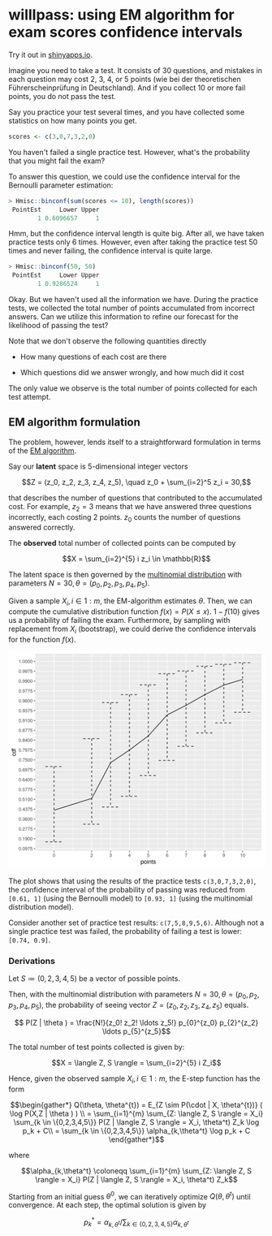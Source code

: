 # willIpass: using EM algorithm for exam scores confidence intervals

Try it out in [shinyapps.io](https://esovetkin.shinyapps.io/willipass/).

Imagine you need to take a test. It consists of 30 questions, and mistakes in each question may cost 2, 3, 4, or 5 points (wie bei der theoretischen Führerscheinprüfung in Deutschland). And if you collect 10 or more fail points, you do not pass the test.

Say you practice your test several times, and you have collected some statistics on how many points you get.

```R
scores <- c(3,0,7,3,2,0)
```

You haven't failed a single practice test. However, what's the probability that you might fail the exam?

To answer this question, we could use the confidence interval for the Bernoulli parameter estimation:

```R
> Hmisc::binconf(sum(scores <= 10), length(scores))
 PointEst     Lower Upper
        1 0.6096657     1
```

Hmm, but the confidence interval length is quite big. After all, we have taken practice tests only 6 times. However, even after taking the practice test 50 times and never failing, the confidence interval is quite large.

```R
> Hmisc::binconf(50, 50)
 PointEst     Lower Upper
        1 0.9286524     1
```

Okay. But we haven't used all the information we have. During the practice tests, we collected the total number of points accumulated from incorrect answers. Can we utilize this information to refine our forecast for the likelihood of passing the test?

Note that we don't observe the following quantities directly

 - How many questions of each cost are there

 - Which questions did we answer wrongly, and how much did it cost

The only value we observe is the total number of points collected for each test attempt.

## EM algorithm formulation

The problem, however, lends itself to a straightforward formulation in terms of the [EM algorithm](https://en.wikipedia.org/wiki/Expectation%E2%80%93maximization_algorithm).

Say our **latent** space is 5-dimensional integer vectors
```math
Z = (z_0, z_2, z_3, z_4, z_5), \quad z_0 + \sum_{i=2}^5 z_i = 30,
```
that describes the number of questions that contributed to the accumulated cost. For example, $z_2 = 3$ means that we have answered three questions incorrectly, each costing 2 points. $z_0$ counts the number of questions answered correctly.

The **observed** total number of collected points can be computed by

```math
X = \sum_{i=2}^{5} i z_i \in \mathbb{R}
```

The latent space is then governed by the [multinomial distribution](https://en.wikipedia.org/wiki/Multinomial_distribution) with parameters $N = 30, \theta = (p_0, p_2, p_3, p_4, p_5)$.

Given a sample $X_i, i \in 1:m$, the EM-algorithm estimates $\theta$. Then, we can compute the cumulative distribution function $f(x) = P(X \leq x)$. $1-f(10)$ gives us a probability of failing the exam. Furthermore, by sampling with replacement from ${X_i}$ (bootstrap), we could derive the confidence intervals for the function $f(x)$.

![cdf](cdf.png)

The plot shows that using the results of the practice tests `c(3,0,7,3,2,0)`, the confidence interval of the probability of passing was reduced from `[0.61, 1]` (using the Bernoulli model) to `[0.93, 1]` (using the multinomial distribution model).

Consider another set of practice test results: `c(7,5,8,9,5,6)`. Although not a single practice test was failed, the probability of failing a test is lower: `[0.74, 0.9]`.

### Derivations

Let $S \coloneqq (0,2,3,4,5)$ be a vector of possible points.

Then, with the multinomial distribution with parameters $N = 30, \theta = (p_0, p_2, p_3, p_4, p_5)$, the probability of seeing vector $Z = (z_0,z_2,z_3,z_4,z_5)$ equals.
```math
    P(Z | \theta ) = \frac{N!}{z_0! z_2! \ldots z_5!} p_{0}^{z_0} p_{2}^{z_2} \ldots p_{5}^{z_5}
```

The total number of test points collected is given by:
```math
X = \langle Z, S \rangle = \sum_{i=2}^{5} i Z_i
```

Hence, given the observed sample $X_i, i \in 1:m$, the E-step function has the form
```math
\begin{gather*}
Q(\theta, \theta^{t}) = E_{Z \sim P(\cdot | X, \theta^{t})} ( \log P(X,Z | \theta ) ) \\
= \sum_{i=1}^{m} \sum_{Z: \langle Z, S \rangle = X_i} \sum_{k \in \{0,2,3,4,5\}} P(Z | \langle Z, S \rangle = X_i, \theta^t) Z_k \log p_k + C\\
= \sum_{k \in \{0,2,3,4,5\}} \alpha_{k,\theta^t} \log p_k + C
\end{gather*}
```
where
```math
\alpha_{k,\theta^t} \coloneqq \sum_{i=1}^{m} \sum_{Z: \langle Z, S \rangle = X_i} P(Z | \langle Z, S \rangle = X_i, \theta^t) Z_k
```

Starting from an initial guess $\theta^0$, we can iteratively optimize $Q(\theta, \theta^t)$ until convergence. At each step, the optimal solution is given by
```math
p^*_k = \alpha_{k, \theta^t} / \sum_{k \in \{0,2,3,4,5\}} \alpha_{k, \theta^t}
```
